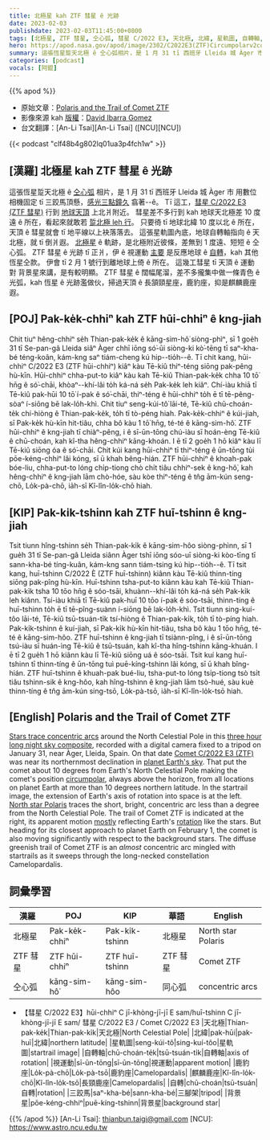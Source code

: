 ```yaml
---
title: 北極星 kah ZTF 彗星 ê 光跡
date: 2023-02-03
publishdate: 2023-02-03T11:45:00+0800
tags: [北極星, ZTF 彗星, 仝心弧, 彗星 C/2022 E3, 天北極, 北緯, 星軌圖, 自轉軸, 視運動, 鹿豹座, 麒麟鹿座, 自轉, 三跤馬, 背景星]
hero: https://apod.nasa.gov/apod/image/2302/C2022E3(ZTF)Circumpolarv2comentada1024.jpg
summary: 這張恆星踅天北極 ê 仝心弧相片，是 1 月 31 tī 西班牙 Lleida 城 Àger 市 用數位相機固定 tī 三跤馬頂懸，感光三點鐘久翕著--ê。
categories: [podcast]
vocals: [阿錕]
---
```


{{% apod %}}

- 原始文章：[Polaris and the Trail of Comet ZTF](https://apod.nasa.gov/apod/ap230203.html)
- 影像來源 kah [版權][copyright]：[David Ibarra Gomez](https://twitter.com/David_Barracuda)
- 台文翻譯：[An-Li Tsai][An-Li Tsai] ([NCU][NCU])

{{< podcast "clf48b4g802lq01ua3p4fch1w" >}}

## [漢羅] 北極星 kah ZTF 彗星 ê 光跡
這張恆星踅天北極 ê [仝心弧][Stars trace concentric arcs] 相片，是 1 月 31 tī 西班牙 Lleida 城 Àger 市 用數位相機固定 tī 三跤馬頂懸，[感光三點鐘久][three hour long night sky composite] 翕著--ê。
Tī 這工，[彗星 C/2022 E3 (ZTF 彗星)][Comet C/2022 E3 (ZTF)] 行到 [地球天頂][planet Earth's sky] 上北爿附近。
彗星差不多行到 kah 地球天北極差 10 度遠 ê 所在，看起來就敢若 [踅北極 leh 行][circumpolar]。
只要徛 tī 地球北緯 10 度以北 ê 所在，天頂 ê 彗星就會 tī 地平線以上袂落落去。
這張星軌圖內底，地球自轉軸指向 ê 天北極，就 tī 倒爿遐。
[北極星][North star Polaris] ê 軌跡，是北極附近彼條，差無到 1 度遠、短短 ê 仝心弧。
ZTF 彗星 ê 光跡 tī 正爿，伊 ê 視運動 [主要][mostly] 是反應地球 ê [自轉][rotation]，kah 其他恆星仝款。
伊會 tī 2 月 1 號行到離地球上倚 ê 所在。
這幾工彗星 tī 天頂 ê 運動 對 背景星來講，是有較明顯。
ZTF 彗星 ê 闊幅尾溜，差不多攏集中做一條青色 ê 光弧，kah 恆星 ê 光跡濫做伙，掃過天頂 ê 長頷頸星座，鹿豹座，抑是麒麟鹿座遐。


## [POJ] Pak-ke̍k-chhiⁿ kah ZTF hūi-chhiⁿ ê kng-jiah
Chit tiuⁿ hêng-chhiⁿ se̍h Thian-pak-ke̍k ê kāng-sim-hô͘ siòng-phìⁿ, sī 1 goe̍h 31 tī Se-pan-gâ Lleida siâⁿ Àger chhī iōng só͘-ūi siòng-ki kò͘-tēng tī saⁿ-kha-bé téng-koân, kám-kng saⁿ tiám-cheng kú hip--tio̍h--ê.
Tī chit kang, hūi-chhiⁿ C/2022 E3 (ZTF hūi-chhiⁿ) kiâⁿ kàu Tē-kiû thiⁿ-téng  siōng pak-pêng hù-kīn.
Hūi-chhiⁿ chha-put-to kiâⁿ kàu kah Tē-kiû Thian-pak-ke̍k chha 10 tō͘ hn̄g ê só͘-chāi, khòaⁿ--khí-lâi to̍h ká-ná se̍h Pak-ke̍k leh kiâⁿ.
Chí-iàu khiā tī Tē-kiû pak-hūi 10 tō͘ í-pak ê só͘-chāi, thiⁿ-téng ê hūi-chhiⁿ to̍h ē tī tē-pêng-sòaⁿ í-siōng bē lak-lo̍h-khì.
Chit tiuⁿ seng-kúi-tô͘ lāi-té, Tē-kiû chū-choán-te̍k chí-hiòng ê Thian-pak-ke̍k, to̍h tī tò-péng hiah.
Pak-ke̍k-chhiⁿ ê kúi-jiah, sī Pak-ke̍k hù-kīn hit-tiâu, chha bô kàu 1 tō͘ hn̄g, té-té ê kāng-sim-hô͘.
ZTF hūi-chhiⁿ ê kng-jiah tī chiàⁿ-pêng, i ê sī-ūn-tōng chú-iàu sī hoán-èng Tē-kiû ê chū-choán, kah kî-tha hêng-chhiⁿ kāng-khoán.
I ē tī 2 goe̍h 1 hō kiâⁿ kàu lī Tē-kiû siōng óa ê só͘-chāi.
Chit kúi kang hūi-chhiⁿ tī thiⁿ-téng ê ūn-tōng tùi pōe-kéng-chhiⁿ lâi kóng, sī ū khah bêng-hián.
ZTF hūi-chhiⁿ ê khoah-pak bóe-liu, chha-put-to lóng chi̍p-tiong chò chi̍t tiâu chhiⁿ-sek ê kng-hô͘, kah hêng-chhiⁿ ê kng-jiah lām chò-hóe, sàu kòe thiⁿ-téng ê tn̂g ām-kún seng-chō, Lo̍k-pà-chō, ia̍h-sī Kî-lîn-lo̍k-chō hiah.


## [KIP] Pak-ki̍k-tshinn kah ZTF huī-tshinn ê kng-jiah
Tsit tiunn hîng-tshinn se̍h Thian-pak-ki̍k ê kāng-sim-hôo siòng-phìnn, sī 1 gue̍h 31 tī Se-pan-gâ Lleida siânn Àger tshī iōng sóo-uī siòng-ki kòo-tīng tī sann-kha-bé tíng-kuân, kám-kng sann tiám-tsing kú hip--tio̍h--ê.
Tī tsit kang, huī-tshinn C/2022 È (ZTF huī-tshinn) kiânn kàu Tē-kiû thinn-tíng  siōng pak-pîng hù-kīn.
Huī-tshinn tsha-put-to kiânn kàu kah Tē-kiû Thian-pak-ki̍k tsha 10 tōo hn̄g ê sóo-tsāi, khuànn--khí-lâi to̍h ká-ná se̍h Pak-ki̍k leh kiânn.
Tsí-iàu khiā tī Tē-kiû pak-huī 10 tōo í-pak ê sóo-tsāi, thinn-tíng ê huī-tshinn to̍h ē tī tē-pîng-suànn í-siōng bē lak-lo̍h-khì.
Tsit tiunn sing-kuí-tôo lāi-té, Tē-kiû tsū-tsuán-ti̍k tsí-hiòng ê Thian-pak-ki̍k, to̍h tī tò-píng hiah.
Pak-ki̍k-tshinn ê kuí-jiah, sī Pak-ki̍k hù-kīn hit-tiâu, tsha bô kàu 1 tōo hn̄g, té-té ê kāng-sim-hôo.
ZTF huī-tshinn ê kng-jiah tī tsiànn-pîng, i ê sī-ūn-tōng tsú-iàu sī huán-ìng Tē-kiû ê tsū-tsuán, kah kî-tha hîng-tshinn kāng-khuán.
I ē tī 2 gue̍h 1 hō kiânn kàu lī Tē-kiû siōng uá ê sóo-tsāi.
Tsit kuí kang huī-tshinn tī thinn-tíng ê ūn-tōng tuì puē-kíng-tshinn lâi kóng, sī ū khah bîng-hián.
ZTF huī-tshinn ê khuah-pak bué-liu, tsha-put-to lóng tsi̍p-tiong tsò tsi̍t tiâu tshinn-sik ê kng-hôo, kah hîng-tshinn ê kng-jiah lām tsò-hué, sàu kuè thinn-tíng ê tn̂g ām-kún sing-tsō, Lo̍k-pà-tsō, ia̍h-sī Kî-lîn-lo̍k-tsō hiah.

## [English] Polaris and the Trail of Comet ZTF

[Stars trace concentric arcs][Stars trace concentric arcs] around the North Celestial Pole in this [three hour long night sky composite][three hour long night sky composite], recorded with a digital camera fixed to a tripod on January 31, near Àger, Lleida, Spain.
On that date [Comet C/2022 E3 (ZTF)][Comet C/2022 E3 (ZTF)] was near its northernmost declination in [planet Earth's sky][planet Earth's sky].
That put the comet about 10 degrees from Earth's North Celestial Pole making the comet's position [circumpolar][circumpolar], always above the horizon, from all locations on planet Earth at more than 10 degrees northern latitude.
In the startrail image, the extension of Earth's axis of rotation into space is at the left.
[North star Polaris][North star Polaris] traces the short, bright, concentric arc less than a degree from the North Celestial Pole.
The trail of Comet ZTF is indicated at the right, its apparent motion [mostly][mostly] reflecting Earth's [rotation][rotation] like the stars.
But heading for its closest approach to planet Earth on February 1, the comet is also moving significantly with respect to the background stars.
The diffuse greenish trail of Comet ZTF is an _almost_ concentric arc mingled with startrails as it sweeps through the long-necked constellation Camelopardalis.


## 詞彙學習

|漢羅|POJ|KIP|華語|English|
|-|-|-|-|-|
|北極星|Pak-ke̍k-chhiⁿ|Pak-ki̍k-tshinn|北極星|North star Polaris|
|ZTF 彗星|ZTF hūi-chhiⁿ|ZTF huī-tshinn|ZTF 彗星|Comet ZTF|
|仝心弧|kāng-sim-hô͘|kāng-sim-hôo|同心弧|concentric arcs|
- 【彗星 C/2022 E3】hūi-chhiⁿ C jī-khòng-jī-jī E sam/huī-tshinn C jī-khòng-jī-jī E sam/ 彗星 C/2022 E3 / Comet C/2022 E3
|天北極|Thian-pak-ke̍k|Thian-pak-ki̍k|天北極|North Celestial Pole|
|北緯|pak-hūi|pak-huī|北緯|northern latitude|
|星軌圖|seng-kúi-tô͘|sing-kuí-tôo|星軌圖|startrail image|
|自轉軸|chū-choán-te̍k|tsū-tsuán-ti̍k|自轉軸|axis of rotation|
|視運動|sī-ūn-tōng|sī-ūn-tōng|視運動|apparent motion|
|鹿豹座|Lo̍k-pà-chō|Lo̍k-pà-tsō|鹿豹座|Camelopardalis|
|麒麟鹿座|Kî-lîn-lo̍k-chō|Kî-lîn-lo̍k-tsō|長頸鹿座|Camelopardalis|
|自轉|chū-choán|tsū-tsuán|自轉|rotation|
|三跤馬|saⁿ-kha-bé|sann-kha-bé|三腳架|tripod|
|背景星|pōe-kéng-chhiⁿ|puē-kíng-tshinn|背景星|background star|

{{% /apod %}}
[An-Li Tsai]: thianbun.taigi@gmail.com
[NCU]: https://www.astro.ncu.edu.tw

[copyright]: https://apod.nasa.gov/apod/fap/lib/about_apod.html#srapply
[License]: https://creativecommons.org/licenses/by/2.0/

[Stars trace concentric arcs]:https://www.astrobin.com/7b5ifq/
[three hour long night sky composite]:https://twitter.com/David_Barracuda/status/1621022440565657601/photo/1
[Comet C/2022 E3 (ZTF)]:https://skyandtelescope.org/astronomy-news/spot-circumpolar-comet-ztf-c-2022-e3-in-binoculars/?utm_source=cc&utm_medium=newsletter
[planet Earth's sky]:https://www.petrhoralek.com/?p=23393
[circumpolar]:https://earthsky.org/tonight/circumpolar-stars-dont-rise-or-set/
[North star Polaris]:https://apod.nasa.gov/apod/ap110514.html
[mostly]:https://www.youtube.com/watch?v=QzrLarAopXA
[rotation]:https://apod.nasa.gov/apod/ap070519.html
